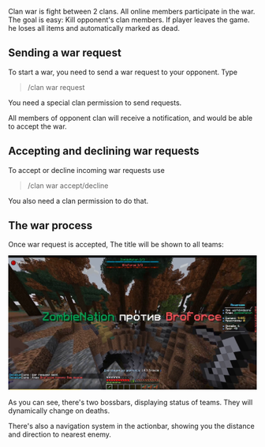 Clan war is fight between 2 clans. All online members participate in the war.
The goal is easy: Kill opponent's clan members. 
If player leaves the game. he loses all items and automatically marked as dead.

## Sending a war request

To start a war, you need to send a war request to your opponent. Type

> /clan war request <tag/>

You need a special clan permission to send requests.

All members of opponent clan will receive a notification, and would be able to accept the war.

## Accepting and declining war requests
To accept or decline incoming war requests use
> /clan war accept/decline <tag/>

You also need a clan permission to do that.

## The war process
Once war request is accepted, The title will be shown to all teams:


![Clan wars](wars.png)

As you can see, there's two bossbars, displaying status of teams. They will dynamically change on deaths.

There's also a navigation system in the actionbar, showing you the distance and direction to nearest enemy.






